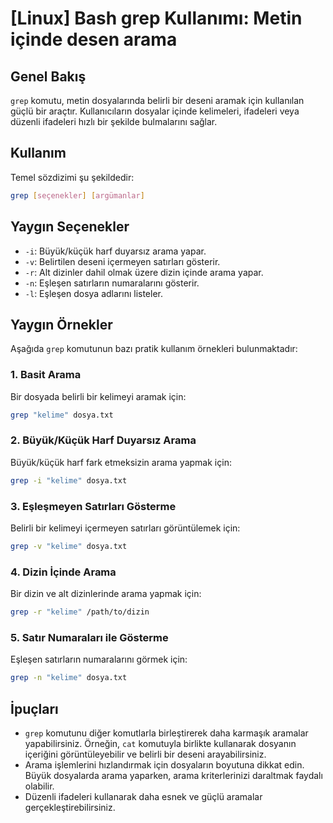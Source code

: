# [Linux] Bash grep Kullanımı: Metin içinde desen arama

## Genel Bakış
`grep` komutu, metin dosyalarında belirli bir deseni aramak için kullanılan güçlü bir araçtır. Kullanıcıların dosyalar içinde kelimeleri, ifadeleri veya düzenli ifadeleri hızlı bir şekilde bulmalarını sağlar.

## Kullanım
Temel sözdizimi şu şekildedir:

```bash
grep [seçenekler] [argümanlar]
```

## Yaygın Seçenekler
- `-i`: Büyük/küçük harf duyarsız arama yapar.
- `-v`: Belirtilen deseni içermeyen satırları gösterir.
- `-r`: Alt dizinler dahil olmak üzere dizin içinde arama yapar.
- `-n`: Eşleşen satırların numaralarını gösterir.
- `-l`: Eşleşen dosya adlarını listeler.

## Yaygın Örnekler
Aşağıda `grep` komutunun bazı pratik kullanım örnekleri bulunmaktadır:

### 1. Basit Arama
Bir dosyada belirli bir kelimeyi aramak için:
```bash
grep "kelime" dosya.txt
```

### 2. Büyük/Küçük Harf Duyarsız Arama
Büyük/küçük harf fark etmeksizin arama yapmak için:
```bash
grep -i "kelime" dosya.txt
```

### 3. Eşleşmeyen Satırları Gösterme
Belirli bir kelimeyi içermeyen satırları görüntülemek için:
```bash
grep -v "kelime" dosya.txt
```

### 4. Dizin İçinde Arama
Bir dizin ve alt dizinlerinde arama yapmak için:
```bash
grep -r "kelime" /path/to/dizin
```

### 5. Satır Numaraları ile Gösterme
Eşleşen satırların numaralarını görmek için:
```bash
grep -n "kelime" dosya.txt
```

## İpuçları
- `grep` komutunu diğer komutlarla birleştirerek daha karmaşık aramalar yapabilirsiniz. Örneğin, `cat` komutuyla birlikte kullanarak dosyanın içeriğini görüntüleyebilir ve belirli bir deseni arayabilirsiniz.
- Arama işlemlerini hızlandırmak için dosyaların boyutuna dikkat edin. Büyük dosyalarda arama yaparken, arama kriterlerinizi daraltmak faydalı olabilir.
- Düzenli ifadeleri kullanarak daha esnek ve güçlü aramalar gerçekleştirebilirsiniz.
